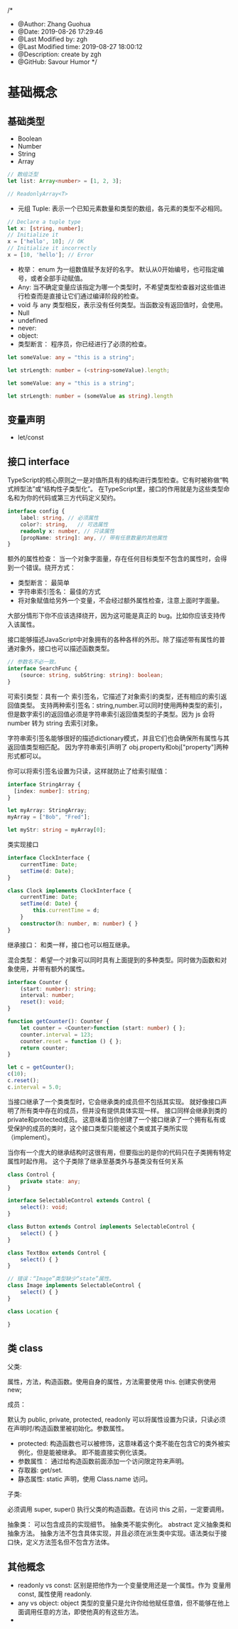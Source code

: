 /*
* @Author: Zhang Guohua
* @Date:   2019-08-26 17:29:46
* @Last Modified by:   zgh
* @Last Modified time: 2019-08-27 18:00:12
* @Description: create by zgh
* @GitHub: Savour Humor
*/
# 基础概念

## 基础类型

- Boolean
- Number
- String
- Array
```ts
// 数组泛型
let list: Array<number> = [1, 2, 3];

// ReadonlyArray<T>
```
- 元组 Tuple: 表示一个已知元素数量和类型的数组，各元素的类型不必相同。
```ts
// Declare a tuple type
let x: [string, number];
// Initialize it
x = ['hello', 10]; // OK
// Initialize it incorrectly
x = [10, 'hello']; // Error
```
- 枚举： enum 为一组数值赋予友好的名字。 默认从0开始编号，也可指定编号，或者全部手动赋值。
- Any: 当不确定变量应该指定为哪一个类型时，不希望类型检查器对这些值进行检查而是直接让它们通过编译阶段的检查。
- void 与 any 类型相反，表示没有任何类型。当函数没有返回值时，会使用。
- Null
- undefined
- never: 
- object: 
- 类型断言： 程序员，你已经进行了必须的检查。
```ts
let someValue: any = "this is a string";

let strLength: number = (<string>someValue).length;

let someValue: any = "this is a string";

let strLength: number = (someValue as string).length
```

## 变量声明

- let/const


## 接口 interface

TypeScript的核心原则之一是对值所具有的结构进行类型检查。它有时被称做“鸭式辨型法”或“结构性子类型化”。 在TypeScript里，接口的作用就是为这些类型命名和为你的代码或第三方代码定义契约。

```ts
interface config {
    label: string, // 必须属性
    color?: string,   // 可选属性
    readonly x: number, // 只读属性
    [propName: string]: any, // 带有任意数量的其他属性
}
```

额外的属性检查： 当一个对象字面量，存在任何目标类型不包含的属性时，会得到一个错误。绕开方式： 

- 类型断言： 最简单
- 字符串索引签名： 最佳的方式
- 将对象赋值给另外一个变量，不会经过额外属性检查，注意上面时字面量。

大部分情形下你不应该选择绕开，因为这可能是真正的 bug。比如你应该支持传入该属性。

接口能够描述JavaScript中对象拥有的各种各样的外形。除了描述带有属性的普通对象外，接口也可以描述函数类型。

```ts
// 参数名不必一致。
interface SearchFunc {
    (source: string, subString: string): boolean;
}
```

可索引类型：具有一个 索引签名，它描述了对象索引的类型，还有相应的索引返回值类型。 支持两种索引签名：string,number.可以同时使用两种类型的索引，但是数字索引的返回值必须是字符串索引返回值类型的子类型。因为 js 会将 number 转为 string 去索引对象。

字符串索引签名能够很好的描述dictionary模式，并且它们也会确保所有属性与其返回值类型相匹配。 因为字符串索引声明了 obj.property和obj["property"]两种形式都可以。

你可以将索引签名设置为只读，这样就防止了给索引赋值：

```ts
interface StringArray {
  [index: number]: string;
}

let myArray: StringArray;
myArray = ["Bob", "Fred"];

let myStr: string = myArray[0];
```

类实现接口
```ts
interface ClockInterface {
    currentTime: Date;
    setTime(d: Date);
}

class Clock implements ClockInterface {
    currentTime: Date;
    setTime(d: Date) {
        this.currentTime = d;
    }
    constructor(h: number, m: number) { }
}
```

继承接口： 和类一样，接口也可以相互继承。

混合类型： 希望一个对象可以同时具有上面提到的多种类型。同时做为函数和对象使用，并带有额外的属性。
```ts
interface Counter {
    (start: number): string;
    interval: number;
    reset(): void;
}

function getCounter(): Counter {
    let counter = <Counter>function (start: number) { };
    counter.interval = 123;
    counter.reset = function () { };
    return counter;
}

let c = getCounter();
c(10);
c.reset();
c.interval = 5.0;
```

当接口继承了一个类类型时，它会继承类的成员但不包括其实现。 就好像接口声明了所有类中存在的成员，但并没有提供具体实现一样。 接口同样会继承到类的private和protected成员。 这意味着当你创建了一个接口继承了一个拥有私有或受保护的成员的类时，这个接口类型只能被这个类或其子类所实现（implement）。

当你有一个庞大的继承结构时这很有用，但要指出的是你的代码只在子类拥有特定属性时起作用。 这个子类除了继承至基类外与基类没有任何关系

```ts
class Control {
    private state: any;
}

interface SelectableControl extends Control {
    select(): void;
}

class Button extends Control implements SelectableControl {
    select() { }
}

class TextBox extends Control {
    select() { }
}

// 错误：“Image”类型缺少“state”属性。
class Image implements SelectableControl {
    select() { }
}

class Location {

}
```

## 类 class

父类:

属性，方法，构造函数。使用自身的属性，方法需要使用 this. 创建实例使用 new;

成员： 

默认为 public, private, protected, readonly 可以将属性设置为只读，只读必须在声明时/构造函数里被初始化。参数属性。

- protected:  构造函数也可以被修饰，这意味着这个类不能在包含它的类外被实例化，但是能被继承。 即不能直接实例化该类。
- 参数属性： 通过给构造函数前面添加一个访问限定符来声明。
- 存取器: get/set.
- 静态属性: static 声明，使用 Class.name 访问。

子类:

必须调用 super, super() 执行父类的构造函数。在访问 this 之前，一定要调用。

抽象类： 可以包含成员的实现细节。 抽象类不能实例化。 abstract  定义抽象类和抽象方法。 抽象方法不包含具体实现，并且必须在派生类中实现。语法类似于接口快，定义方法签名但不包含方法体。

## 其他概念

- readonly vs const: 区别是把他作为一个变量使用还是一个属性。作为 变量用 const, 属性使用 readonly.
- any vs object: object 类型的变量只是允许你给他赋任意值，但不能够在他上面调用任意的方法，即使他真的有这些方法。
- 

